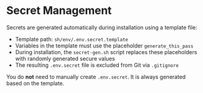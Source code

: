 # Secret Management

Secrets are generated automatically during installation using a template file:

- Template path: `sh/env/.env.secret.template`
- Variables in the template must use the placeholder `generate_this_pass`
- During installation, the `secret-gen.sh` script replaces these placeholders with randomly generated secure values
- The resulting `.env.secret` file is excluded from Git via `.gitignore`

You do **not** need to manually create `.env.secret`. It is always generated based on the template.






